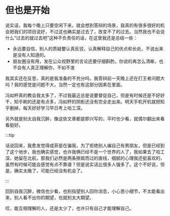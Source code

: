 # 但也是开始

说实话，我每个晚上只要空闲下来，就会想到答辩的场景，我真的有很多很好的机会把我们的项目说好，不过这也确实是过去了，改变不了的过去。当然我也不会说什么“过去的就过去吧”这种不负责任的话，在这里我还是总结一些：

- 永远要自信，别人的质疑要认真反驳，认真解释自己的优点和长处，不说出来是没有人知道的。
- 朋友圈没有用，发在公众视野里的言论还要仔细斟酌，你说的再怎么清晰，也不会有人真正理解你，不如不发

我其实还在反思，真的是我准备的不充分吗，我答辩前一天晚上还在打王者问题大吗？我的感觉是问题不大，当然一定也有这部分因素在里面。

冯如杯真的教会我太多了，不过我最近总是说要督促自己，但是有时候还是不好好干，知乎刷的还是有点多，冯如杯的阴影还没有完全走出来。明天手机开机就把知乎删掉，每天好好学习早日考上哈工深。

另外就是别太自我沉醉，像这些文章都是即兴写的，平时也少看，就偶尔翻出来看看挺好。

:::tip

话说回来，我愈发觉得成菲是在骗我，为了拒绝别人编自己有男朋友，但是已经到了这个地步，我也确实感觉，也许我俩已经不是一个世界的人了，我如果去了哈工深，她留在北航，那我们必然是两条擦肩而过的直线，细腻的心理我还挺喜欢的，虽然有时候可能会感觉有点不靠谱？但是说实话比很多人强多了。这个不好说，但是，确实太晚了，可能已经没有机会了。

:::

回到自我沉醉，微信也少看，也别指望别人回你消息，小心思小细节，不太能看出来，别人看不出你的期望，也就别太大期望。

哎，能互相理解的人，还是太少了，也许只有自己才能理解自己。